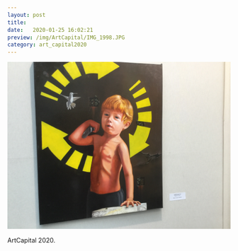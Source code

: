 ```yaml
---
layout: post
title:  
date:   2020-01-25 16:02:21
preview: /img/ArtCapital/IMG_1998.JPG
category: art_capital2020
---
```


![Picture 1](/img/ArtCapital/IMG_1998.JPG) 


ArtCapital 2020.


